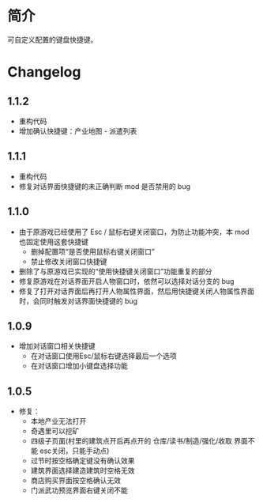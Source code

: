 # 简介
可自定义配置的键盘快捷键。


# Changelog
## 1.1.2
- 重构代码
- 增加确认快捷键：产业地图 - 派遣列表

## 1.1.1
- 重构代码
- 修复对话界面快捷键的未正确判断 mod 是否禁用的 bug

## 1.1.0
- 由于原游戏已经使用了 Esc / 鼠标右键关闭窗口，为防止功能冲突，本 mod 也固定使用这套快捷键  
  - 删掉配置项“是否使用鼠标右键关闭窗口”
  - 禁止修改关闭窗口快捷键
- 删除了与原游戏已实现的“使用快捷键关闭窗口”功能重复的部分
- 修复原游戏在对话界面开启人物窗口时，依然可以选择对话分支的 bug
- 修复了打开对话界面后再打开人物属性界面，然后用快捷键关闭人物属性界面时，会同时触发对话界面快捷键的 bug

## 1.0.9
- 增加对话窗口相关快捷键
  - 在对话窗口使用Esc/鼠标右键选择最后一个选项
  - 在对话窗口增加小键盘选择功能

## 1.0.5
- 修复：
  - 本地产业无法打开
  - 奇遇里可以挖矿
  - 四级子页面(村里的建筑点开后再点开的 仓库/读书/制造/强化/收取 界面不能 esc关闭，只能手动点)
  - 过节时按空格确定键没有确认效果
  - 建筑界面选择建造建筑时空格无效
  - 商店购买界面按空格确认无效
  - 门派武功预览界面右键关闭不能
